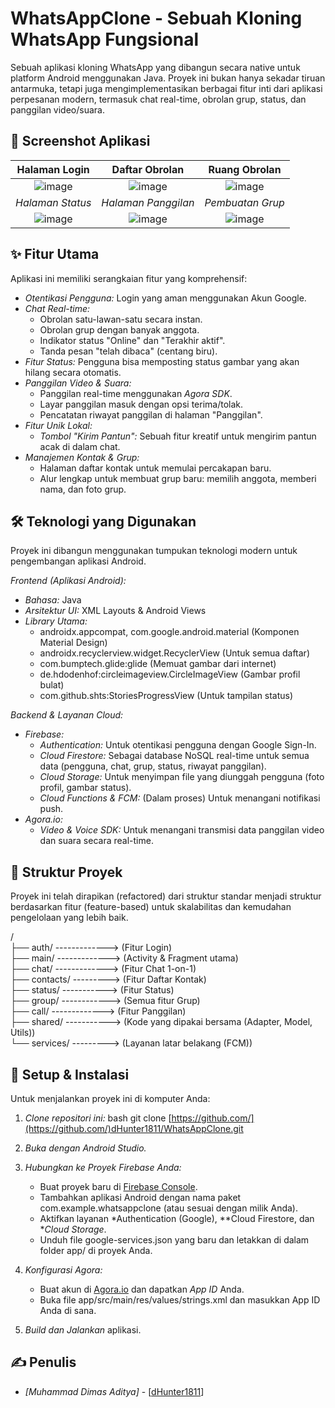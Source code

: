 # WhatsAppClone - Sebuah Kloning WhatsApp Fungsional

Sebuah aplikasi kloning WhatsApp yang dibangun secara native untuk platform Android menggunakan Java. Proyek ini bukan hanya sekadar tiruan antarmuka, tetapi juga mengimplementasikan berbagai fitur inti dari aplikasi perpesanan modern, termasuk chat real-time, obrolan grup, status, dan panggilan video/suara.

## 📱 Screenshot Aplikasi
| Halaman Login | Daftar Obrolan | Ruang Obrolan |
| :---: |:---:|:---:|
| ![image](https://github.com/user-attachments/assets/974bc3c9-a893-48e8-90c6-26714a6cf2a6) | ![image](https://github.com/user-attachments/assets/5d972730-f459-48ed-a129-aeba1d09712c) | ![image](https://github.com/user-attachments/assets/a518f9a1-70c2-4f34-92b7-b2ec73f7c0ef) |
| *Halaman Status* | *Halaman Panggilan* | *Pembuatan Grup* |
| ![image](https://github.com/user-attachments/assets/1b57eaac-b02a-4970-9cdb-401a5cddd732) | ![image](https://github.com/user-attachments/assets/a186c66c-f5b9-4dc8-9dc5-347be16d49cd) | ![image](https://github.com/user-attachments/assets/e046f29b-0f1c-4c5a-9ab5-67c8904afbf2) |

## ✨ Fitur Utama

Aplikasi ini memiliki serangkaian fitur yang komprehensif:

* *Otentikasi Pengguna:* Login yang aman menggunakan Akun Google.
* *Chat Real-time:*
    * Obrolan satu-lawan-satu secara instan.
    * Obrolan grup dengan banyak anggota.
    * Indikator status "Online" dan "Terakhir aktif".
    * Tanda pesan "telah dibaca" (centang biru).
* *Fitur Status:* Pengguna bisa memposting status gambar yang akan hilang secara otomatis.
* *Panggilan Video & Suara:*
    * Panggilan real-time menggunakan *Agora SDK*.
    * Layar panggilan masuk dengan opsi terima/tolak.
    * Pencatatan riwayat panggilan di halaman "Panggilan".
* *Fitur Unik Lokal:*
    * *Tombol "Kirim Pantun":* Sebuah fitur kreatif untuk mengirim pantun acak di dalam chat.
* *Manajemen Kontak & Grup:*
    * Halaman daftar kontak untuk memulai percakapan baru.
    * Alur lengkap untuk membuat grup baru: memilih anggota, memberi nama, dan foto grup.


## 🛠 Teknologi yang Digunakan

Proyek ini dibangun menggunakan tumpukan teknologi modern untuk pengembangan aplikasi Android.

*Frontend (Aplikasi Android):*
* *Bahasa:* Java
* *Arsitektur UI:* XML Layouts & Android Views
* *Library Utama:*
    * androidx.appcompat, com.google.android.material (Komponen Material Design)
    * androidx.recyclerview.widget.RecyclerView (Untuk semua daftar)
    * com.bumptech.glide:glide (Memuat gambar dari internet)
    * de.hdodenhof:circleimageview.CircleImageView (Gambar profil bulat)
    * com.github.shts:StoriesProgressView (Untuk tampilan status)

*Backend & Layanan Cloud:*
* *Firebase:*
    * *Authentication:* Untuk otentikasi pengguna dengan Google Sign-In.
    * *Cloud Firestore:* Sebagai database NoSQL real-time untuk semua data (pengguna, chat, grup, status, riwayat panggilan).
    * *Cloud Storage:* Untuk menyimpan file yang diunggah pengguna (foto profil, gambar status).
    * *Cloud Functions & FCM:* (Dalam proses) Untuk menangani notifikasi push.
* *Agora.io:*
    * *Video & Voice SDK:* Untuk menangani transmisi data panggilan video dan suara secara real-time.

## 📂 Struktur Proyek

Proyek ini telah dirapikan (refactored) dari struktur standar menjadi struktur berdasarkan fitur (feature-based) untuk skalabilitas dan kemudahan pengelolaan yang lebih baik.


/  
├── auth/ -------------> (Fitur Login)  
├── main/ -------------> (Activity & Fragment utama)  
├── chat/ -------------> (Fitur Chat 1-on-1)  
├── contacts/ ---------> (Fitur Daftar Kontak)  
├── status/ -----------> (Fitur Status)  
├── group/ ------------> (Semua fitur Grup)  
├── call/ -------------> (Fitur Panggilan)  
├── shared/ -----------> (Kode yang dipakai bersama (Adapter, Model, Utils))  
└── services/ ---------> (Layanan latar belakang (FCM))  


## 🚀 Setup & Instalasi

Untuk menjalankan proyek ini di komputer Anda:

1.  *Clone repositori ini:*
    bash
    git clone [https://github.com/](https://github.com/)dHunter1811/WhatsAppClone.git
    
2.  *Buka dengan Android Studio.*
3.  *Hubungkan ke Proyek Firebase Anda:*
    * Buat proyek baru di [Firebase Console](https://console.firebase.google.com/).
    * Tambahkan aplikasi Android dengan nama paket com.example.whatsappclone (atau sesuai dengan milik Anda).
    * Aktifkan layanan *Authentication (Google), **Cloud Firestore, dan **Cloud Storage*.
    * Unduh file google-services.json yang baru dan letakkan di dalam folder app/ di proyek Anda.
4.  *Konfigurasi Agora:*
    * Buat akun di [Agora.io](https://www.agora.io/) dan dapatkan *App ID* Anda.
    * Buka file app/src/main/res/values/strings.xml dan masukkan App ID Anda di sana.
5.  *Build dan Jalankan* aplikasi.

## ✍ Penulis

* *[Muhammad Dimas Aditya]* - [[dHunter1811](https://github.com/dHunter1811)]
